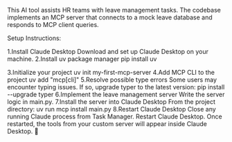 This AI tool assists HR teams with leave management tasks. The codebase implements an MCP server that connects to a mock leave database and responds to MCP client queries.

Setup Instructions:

1.Install Claude Desktop
  Download and set up Claude Desktop on your machine.
2.Install uv package manager
  pip install uv

3.Initialize your project
  uv init my-first-mcp-server
4.Add MCP CLI to the project
  uv add "mcp[cli]"
5.Resolve possible type errors
  Some users may encounter typing issues. If so, upgrade typer to the latest version:
  pip install --upgrade typer
6.Implement the leave management server
  Write the server logic in main.py.
7.Install the server into Claude Desktop
  From the project directory: uv run mcp install main.py
8.Restart Claude Desktop
  Close any running Claude process from Task Manager. Restart Claude Desktop.
  Once restarted, the tools from your custom server will appear inside Claude Desktop. 🎉
